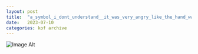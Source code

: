 ```yaml
---
layout:	post
title:	"a_symbol_i_dont_understand__it_was_very_angry_like_the_hand_wasnt_even_mine_at_the_time__i_cant_tell_more_23.jpeg"
date:	2023-07-10
categories:	kof archive
---
```


![Image Alt](https://k0f.github.io/assets/a_symbol_i_dont_understand__it_was_very_angry_like_the_hand_wasnt_even_mine_at_the_time__i_cant_tell_more_23.jpeg)